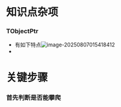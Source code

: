 # 知识点杂项

### TObjectPtr

- 有如下特点![image-20250807015418412](C:\Users\Administrator\Desktop\攀爬系统\README.assets\image-20250807015418412.png)
- 

# 关键步骤

### 首先判断是否能攀爬